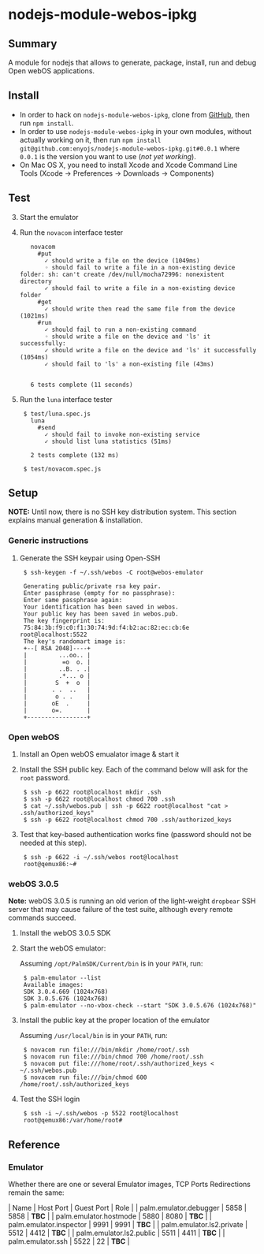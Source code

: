 nodejs-module-webos-ipkg
========================

Summary
-------

A module for nodejs that allows to generate, package, install, run and debug Open webOS applications.

Install
-------

* In order to hack on `nodejs-module-webos-ipkg`, clone from [GitHub](https://github.com/enyojs/nodejs-module-webos-ipkg), then run `npm install`.
* In order to use `nodejs-module-webos-ipkg` in your own modules, without actually working on it, then run `npm install git@github.com:enyojs/nodejs-module-webos-ipkg.git#0.0.1` where `0.0.1` is the version you want to use (_not yet working_).
* On Mac OS X, you need to install Xcode and Xcode Command Line Tools (Xcode -> Preferences -> Downloads -> Components)

Test
----

3. Start the emulator
4. Run the `novacom` interface tester

		  novacom
		    #put
		      ✓ should write a file on the device (1049ms)
		      ◦ should fail to write a file in a non-existing device folder: sh: can't create /dev/null/mocha72996: nonexistent directory
		      ✓ should fail to write a file in a non-existing device folder 
		    #get
		      ✓ should write then read the same file from the device (1021ms)
		    #run
		      ✓ should fail to run a non-existing command 
		      ◦ should write a file on the device and 'ls' it successfully: 
		      ✓ should write a file on the device and 'ls' it successfully (1054ms)
		      ✓ should fail to 'ls' a non-existing file (43ms)
		
		
		  6 tests complete (11 seconds)

5. Run the `luna` interface tester

        $ test/luna.spec.js
          luna
            #send
              ✓ should fail to invoke non-existing service 
              ✓ should list luna statistics (51ms)
        
          2 tests complete (132 ms)

        $ test/novacom.spec.js

Setup
-----

**NOTE:** Until now, there is no SSH key distribution system.  This section explains manual generation & installation.

### Generic instructions

1. Generate the SSH keypair using Open-SSH

		$ ssh-keygen -f ~/.ssh/webos -C root@webos-emulator
		
		Generating public/private rsa key pair.
		Enter passphrase (empty for no passphrase): 
		Enter same passphrase again: 
		Your identification has been saved in webos.
		Your public key has been saved in webos.pub.
		The key fingerprint is:
		75:84:3b:f9:c0:f1:30:74:9d:f4:b2:ac:82:ec:cb:6e root@localhost:5522
		The key's randomart image is:
		+--[ RSA 2048]----+
		|         ...oo.. |
		|          =o  o. |
		|         ..B. . .|
		|         .*... o |
		|        S  +  o  |
		|       . .  ..   |
		|        o . .    |
		|       oE  .     |
		|       o=.       |
		+-----------------+

### Open webOS

1. Install an Open webOS emualator image & start it
2. Install the SSH public key.  Each of the command below will ask for the `root` password.

		$ ssh -p 6622 root@localhost mkdir .ssh
		$ ssh -p 6622 root@localhost chmod 700 .ssh
		$ cat ~/.ssh/webos.pub | ssh -p 6622 root@localhost "cat > .ssh/authorized_keys"
		$ ssh -p 6622 root@localhost chmod 700 .ssh/authorized_keys

3. Test that key-based authentication works fine (password should not be needed at this step).

		$ ssh -p 6622 -i ~/.ssh/webos root@localhost
		root@qemux86:~# 



### webOS 3.0.5

**Note:** webOS 3.0.5 is running an old verion of the light-weight `dropbear` SSH server that may cause failure of the test suite, although every remote commands succeed.

1. Install the webOS 3.0.5 SDK
2. Start the webOS emulator:

	Assuming `/opt/PalmSDK/Current/bin` is in your `PATH`, run:
	
		$ palm-emulator --list
		Available images:
		SDK 3.0.4.669 (1024x768)
		SDK 3.0.5.676 (1024x768)
		$ palm-emulator --no-vbox-check --start "SDK 3.0.5.676 (1024x768)"

3. Install the public key at the proper location of the emulator

	Assuming `/usr/local/bin` is in your `PATH`, run:

		$ novacom run file:///bin/mkdir /home/root/.ssh
		$ novacom run file:///bin/chmod 700 /home/root/.ssh
		$ novacom put file:///home/root/.ssh/authorized_keys < ~/.ssh/webos.pub
		$ novacom run file:///bin/chmod 600 /home/root/.ssh/authorized_keys

3. Test the SSH login

		$ ssh -i ~/.ssh/webos -p 5522 root@localhost
		root@qemux86:/var/home/root# 


## Reference

### Emulator

Whether there are one or several Emulator images, TCP Ports Redirections remain the same:

| Name | Host Port | Guest Port | Role |
| palm.emulator.debugger | 5858 | 5858 | **TBC** |
| palm.emulator.hostmode | 5880 | 8080 | **TBC** |
| palm.emulator.inspector | 9991 | 9991 | **TBC** |
| palm.emulator.ls2.private | 5512 | 4412 | **TBC** |
| palm.emulator.ls2.public | 5511 | 4411 | **TBC** |
| palm.emulator.ssh | 5522 | 22 | **TBC** |
